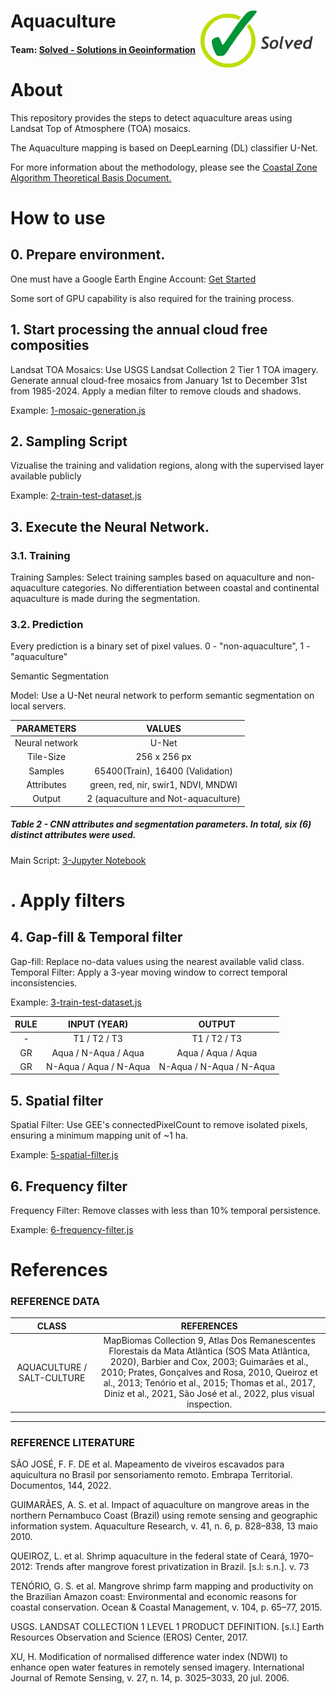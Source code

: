 <div class="fluid-row" id="header">
    <div id="column">
        <div class = "blocks">
            <img src='./misc/solved-logo.jpeg' height='auto' width='200' align='right'>
        </div>
    </div>
    <h1 class="title toc-ignore">Aquaculture</h1>
    <h4 class="author">Team: <a href="https://solved.eco.br">Solved - Solutions in Geoinformation</a></h4>
</div>

# About
This repository provides the steps to detect aquaculture areas using Landsat Top of Atmosphere (TOA) mosaics.

The Aquaculture mapping is based on DeepLearning (DL) classifier U-Net.

For more information about the methodology, please see the [Coastal Zone Algorithm Theoretical Basis Document.](https://brasil.mapbiomas.org/wp-content/uploads/sites/4/2024/08/Coastal-Zone-Appendix-ATBD-Collection-9.docx.pdf)

# How to use
## 0. Prepare environment.
One must have a Google Earth Engine Account: [Get Started](https://earthengine.google.com)

Some sort of GPU capability is also required for the training process.


## 1. Start processing the annual cloud free composities
Landsat TOA Mosaics:
        Use USGS Landsat Collection 2 Tier 1 TOA imagery.
        Generate annual cloud-free mosaics from January 1st to December 31st from 1985-2024.
        Apply a median filter to remove clouds and shadows.

Example: [1-mosaic-generation.js](./1-mosaic-generation.js)

## 2. Sampling Script
Vizualise the training and validation regions, along with the supervised layer available publicly

Example: [2-train-test-dataset.js](./2-train-test-dataset.js)

## 3. Execute the Neural Network.
### 3.1. Training
Training Samples:
        Select training samples based on aquaculture and non-aquaculture categories.
        No differentiation between coastal and continental aquaculture is made during the segmentation.

### 3.2. Prediction
Every prediction is a binary set of pixel values. 0 - "non-aquaculture", 1 - "aquaculture"

Semantic Segmentation

Model:
Use a U-Net neural network to perform semantic segmentation on local servers.

| PARAMETERS   |   VALUES|
|:------------:|:-------:|
Neural network | U-Net |
Tile-Size      | 256 x 256 px |
Samples        | 65400(Train), 16400 (Validation)|
Attributes     | green, red, nir, swir1, NDVI, MNDWI|
Output         | 2 (aquaculture and Not-aquaculture)|

##### Table 2 - CNN attributes and segmentation parameters. In total, six (6) distinct attributes were used.

Main Script: [3-Jupyter Notebook](./3-mb10_aquaculture.ipynb)

# . Apply filters
## 4. Gap-fill & Temporal filter
Gap-fill: Replace no-data values using the nearest available valid class.
Temporal Filter: Apply a 3-year moving window to correct temporal inconsistencies.

Example: [3-train-test-dataset.js](./3-train-test-dataset.js)

|RULE| INPUT (YEAR) | OUTPUT|
|:--:|:------------:|:-----:|
| - | T1 / T2 / T3 | T1 / T2 / T3 |
| GR| Aqua / N-Aqua / Aqua | Aqua / Aqua / Aqua |
| GR| N-Aqua / Aqua / N-Aqua | N-Aqua / N-Aqua / N-Aqua

## 5. Spatial filter
Spatial Filter: Use GEE's connectedPixelCount to remove isolated pixels, ensuring a minimum mapping unit of ~1 ha.

Example: [5-spatial-filter.js](./5-spatial-filter.js)

## 6. Frequency filter
Frequency Filter: Remove classes with less than 10% temporal persistence.

Example: [6-frequency-filter.js](./6-frequency-filter.js)

# References
### REFERENCE DATA

|CLASS | REFERENCES|
|:----:|:---------:|
|AQUACULTURE / SALT-CULTURE|MapBiomas Collection 9, Atlas Dos Remanescentes Florestais da Mata Atlântica (SOS Mata Atlântica, 2020), Barbier and Cox, 2003; Guimarães et al., 2010; Prates, Gonçalves and Rosa, 2010, Queiroz et al., 2013; Tenório et al., 2015; Thomas et al., 2017, Diniz et al., 2021, São José et al., 2022, plus visual inspection.


--- 

### REFERENCE LITERATURE
SÃO JOSÉ, F. F. DE et al. Mapeamento de viveiros escavados para aquicultura no Brasil por sensoriamento remoto. Embrapa Territorial. Documentos, 144, 2022.

GUIMARÃES, A. S. et al. Impact of aquaculture on mangrove areas in the northern Pernambuco Coast (Brazil) using remote sensing and geographic information system. Aquaculture Research, v. 41, n. 6, p. 828–838, 13 maio 2010. 

QUEIROZ, L. et al. Shrimp aquaculture in the federal state of Ceará, 1970–2012: Trends after mangrove forest privatization in Brazil. [s.l: s.n.]. v. 73

TENÓRIO, G. S. et al. Mangrove shrimp farm mapping and productivity on the Brazilian Amazon coast: Environmental and economic reasons for coastal conservation. Ocean & Coastal Management, v. 104, p. 65–77, 2015. 

USGS. LANDSAT COLLECTION 1 LEVEL 1 PRODUCT DEFINITION. [s.l.] Earth Resources Observation and Science (EROS) Center, 2017. 

XU, H. Modification of normalised difference water index (NDWI) to enhance open water features in remotely sensed imagery. International Journal of Remote Sensing, v. 27, n. 14, p. 3025–3033, 20 jul. 2006. 
 
